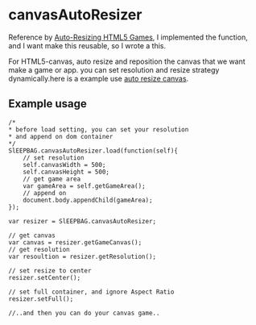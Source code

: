 canvasAutoResizer
=================
Reference by [Auto-Resizing HTML5 Games](http://www.html5rocks.com/en/tutorials/casestudies/gopherwoord-studios-resizing-html5-games/), I implemented the function, and I want make this reusable, so I wrote a this.

For HTML5-canvas, auto resize and reposition the canvas that we want make a game or app.
you can set resolution and resize strategy dynamically.here is a example use [auto resize canvas]( http://gurintara.com/project/canvasAutoResizer/test/).

## Example  usage
	/*
	* before load setting, you can set your resolution
	* and append on dom container
	*/
	SlEEPBAG.canvasAutoResizer.load(function(self){
		// set resolution
		self.canvasWidth = 500;
		self.canvasHeight = 500;
		// get game area 
		var gameArea = self.getGameArea();
		// append on 
		document.body.appendChild(gameArea);
	});
	
	var resizer = SlEEPBAG.canvasAutoResizer;

	// get canvas
	var canvas = resizer.getGameCanvas();
	// get resolution
	var resoultion = resizer.getResolution();
	
	// set resize to center 
	resizer.setCenter();
	
	// set full container, and ignore Aspect Ratio
	resizer.setFull();
	
	//..and then you can do your canvas game..
